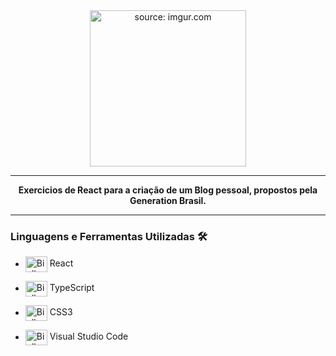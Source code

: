 <div align = "center">
  <img width="250px" src="https://cdn.jsdelivr.net/gh/devicons/devicon/icons/react/react-original-wordmark.svg" title="source: imgur.com"/>
  <hr>
  </div>
  <div align = "center">
  <p><b>Exercicios de React para a criação de um Blog pessoal, propostos pela Generation Brasil.</b>
  </p>
  </div>

<hr>

### **Linguagens e Ferramentas Utilizadas** 🛠

- <img align="center" alt="Biell-C" height="25" width="35" src="https://cdn.jsdelivr.net/gh/devicons/devicon/icons/react/react-original.svg"/> React
- <img align="center" alt="Biell-C" height="25" width="35" src="https://cdn.jsdelivr.net/gh/devicons/devicon/icons/typescript/typescript-original.svg"/> TypeScript
- <img align="center" alt="Biell-C" height="25" width="35" src="https://cdn.jsdelivr.net/gh/devicons/devicon/icons/css3/css3-original.svg"/> CSS3

- <img align="center" alt="Biell-Vscode" height="25" width="35" src="https://cdn.jsdelivr.net/gh/devicons/devicon/icons/vscode/vscode-original.svg"/> Visual Studio Code
